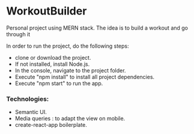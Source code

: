 # WorkoutBuilder
Personal project using MERN stack. 
The idea is to build a workout and go through it

In order to run the project, do the following steps:
- clone or download the project.
- If not installed, install Node.js.
- In the console, navigate to the project folder.
- Execute "npm install" to install all project dependencies.
- Execute "npm start" to run the app.

### Technologies:
- Semantic UI.
- Media queries : to adapt the view on mobile.
- create-react-app boilerplate.
